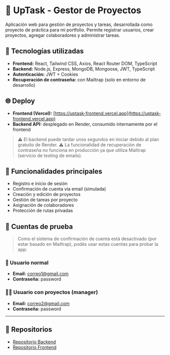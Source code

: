 # 📝 UpTask - Gestor de Proyectos

Aplicación web para gestión de proyectos y tareas, desarrollada como proyecto de práctica para mi portfolio. Permite registrar usuarios, crear proyectos, agregar colaboradores y administrar tareas.

## 🚀 Tecnologías utilizadas

- **Frontend:** React, Tailwind CSS, Axios, React Router DOM, TypeScript
- **Backend:** Node.js, Express, MongoDB, Mongoose, JWT, TypeScript
- **Autenticación:** JWT + Cookies
- **Recuperación de contraseña:** con Mailtrap (solo en entorno de desarrollo)

## 🌐 Deploy

- **Frontend (Vercel):** [https://uptask-frontend.vercel.app](https://uptask-frontend.vercel.app)
- **Backend API:** desplegado en Render, consumido internamente por el frontend

> ⚠️ El backend puede tardar unos segundos en iniciar debido al plan gratuito de Render.
> ⚠️ La funcionalidad de recuperación de contraseña no funciona en producción ya que utiliza Mailtrap (servicio de testing de emails).

## 🧪 Funcionalidades principales

- Registro e inicio de sesión
- Confirmación de cuenta vía email (simulada)
- Creación y edición de proyectos
- Gestión de tareas por proyecto
- Asignación de colaboradores
- Protección de rutas privadas

## 👤 Cuentas de prueba

> Como el sistema de confirmación de cuenta está desactivado (por estar basado en Mailtrap), podés usar estas cuentas para probar la app:

### 🧑 Usuario normal
- **Email:** correo1@gmail.com  
- **Contraseña:** password

### 👨‍💼 Usuario con proyectos (manager)
- **Email:** correo2@gmail.com  
- **Contraseña:** password

---

## 📁 Repositorios

- [Repositorio Backend](https://github.com/Facu201202/UpTask_backend)
- [Repositorio Frontend](https://github.com/Facu201202/UpTask_frontend)
